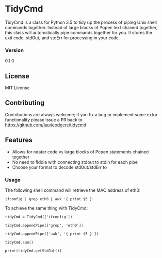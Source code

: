 # TidyCmd

TidyCmd is a class for Python 3.5 to tidy up the process of piping Unix shell commands together. 
Instead of large blocks of Popen text chained together, this class will automatically pipe commands together for you. It stores the exit code, stdOut, and stdErr for processing in your code.

### Version
0.1.0

## License
MIT License

## Contributing
Contributions are always welcome; if you fix a bug or implement some extra functionality please issue a PR back to https://github.com/laurieodgers/tidycmd

## Features
  - Allows for neater code vs large blocks of Popen statements chained together
  - No need to fiddle with connecting stdout to stdin for each pipe
  - Choose your format to decode stdOut/stdErr to

### Usage

The following shell command will retrieve the MAC address of eth0:
```
ifconfig | grep eth0 | awk '{ print $5 }'
```

To achieve the same thing with TidyCmd:
```
tidyCmd = TidyCmd(['ifconfig'])

tidyCmd.appendPipe(['grep', 'eth0'])

tidyCmd.appendPipe(['awk', '{ print $5 }'])

tidyCmd.run()

print(tidyCmd.getStdOut())
```
